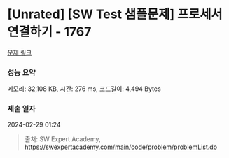 # [Unrated] [SW Test 샘플문제] 프로세서 연결하기 - 1767 

[문제 링크](https://swexpertacademy.com/main/code/problem/problemDetail.do?contestProbId=AV4suNtaXFEDFAUf) 

### 성능 요약

메모리: 32,108 KB, 시간: 276 ms, 코드길이: 4,494 Bytes

### 제출 일자

2024-02-29 01:24



> 출처: SW Expert Academy, https://swexpertacademy.com/main/code/problem/problemList.do
